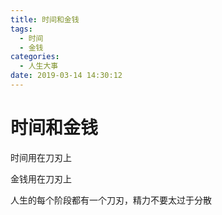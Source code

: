 ```yaml
---
title: 时间和金钱
tags:
  - 时间
  - 金钱
categories:
  - 人生大事
date: 2019-03-14 14:30:12
---
```


# 时间和金钱

时间用在刀刃上

金钱用在刀刃上

人生的每个阶段都有一个刀刃，精力不要太过于分散